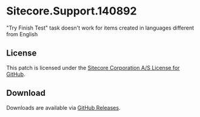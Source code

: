 # Sitecore.Support.140892
"Try Finish Test" task doesn't work for items created in languages different from English

## License  
This patch is licensed under the [Sitecore Corporation A/S License for GitHub](https://github.com/sitecoresupport/Sitecore.Support.140892/blob/master/LICENSE).  

## Download  
Downloads are available via [GitHub Releases](https://github.com/sitecoresupport/Sitecore.Support.140892/releases).  
